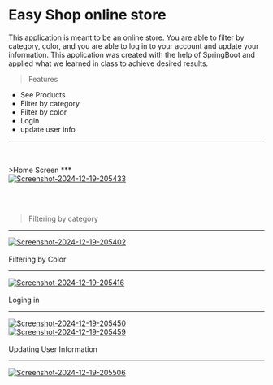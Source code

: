 # Easy Shop online store
<!-- -->
This application is meant to be an online store. You are able to filter by category, color, and you are able to log in to your account and update your information.
This application was created with the help of SpringBoot and applied what we learned in class to achieve desired results.

>Features
<!--line that seperates -->
* See Products
* Filter by category
* Filter by color
* Login
* update user info

-----------
<br>
<br>
>Home Screen 
***
<br>
<a href="https://ibb.co/dpjsdfn"><img src="https://i.ibb.co/KsbcM5C/Screenshot-2024-12-19-205433.png" alt="Screenshot-2024-12-19-205433" border="0"></a>

<br><br>
>Filtering by category<br>
 ***
<a href="https://imgbb.com/"><img src="https://i.ibb.co/H42SQq9/Screenshot-2024-12-19-205402.png" alt="Screenshot-2024-12-19-205402" border="0"></a><br>
<br>
Filtering by Color<br>
***
<a href="https://ibb.co/n8xG74F"><img src="https://i.ibb.co/mFfj9d3/Screenshot-2024-12-19-205416.png" alt="Screenshot-2024-12-19-205416" border="0"></a><br>
<br>
Loging in
***
<a href="https://ibb.co/nDm5fbG"><img src="https://i.ibb.co/Cn8Tvzc/Screenshot-2024-12-19-205450.png" alt="Screenshot-2024-12-19-205450" border="0"></a><br>
<a href="https://imgbb.com/"><img src="https://i.ibb.co/QcXRSbP/Screenshot-2024-12-19-205459.png" alt="Screenshot-2024-12-19-205459" border="0"></a><br>
<br>
Updating User Information
***
<a href="https://ibb.co/gV0Lsfr"><img src="https://i.ibb.co/8cyLFfm/Screenshot-2024-12-19-205506.png" alt="Screenshot-2024-12-19-205506" border="0">
